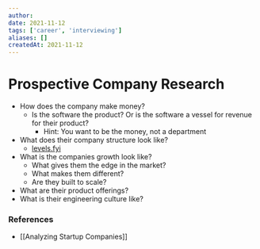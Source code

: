 ```yaml
---
author: 
date: 2021-11-12
tags: ['career', 'interviewing']
aliases: []
createdAt: 2021-11-12
---
```

# Prospective Company Research
- How does the company make money?
	- Is the software the product? Or is the software a vessel for revenue for their product?
		- Hint: You want to be the money, not a department
- What does their company structure look like?
	- [levels.fyi](https://www.levels.fyi/) 
- What is the companies growth look like?
	- What gives them the edge in the market?
	- What makes them different?
	- Are they built to scale?
- What are their product offerings?
- What is their engineering culture like?






### References
- [[Analyzing Startup Companies]]